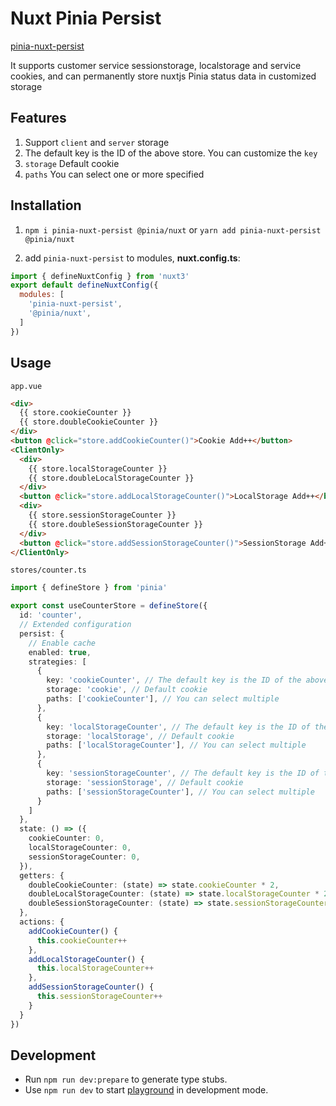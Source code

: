 # Nuxt Pinia Persist

[pinia-nuxt-persist](https://github.com/516310460/pinia-nuxt-persist)

It supports customer service sessionstorage, localstorage and service cookies, and can permanently store nuxtjs Pinia status data in customized storage

## Features

1. Support `client` and `server` storage
2. The default key is the ID of the above store. You can customize the `key`
3. `storage` Default cookie
4. `paths` You can select one or more specified

## Installation

1. `npm i pinia-nuxt-persist @pinia/nuxt` or `yarn add pinia-nuxt-persist @pinia/nuxt`

2. add `pinia-nuxt-persist` to modules, **nuxt.config.ts**:
```javascript
import { defineNuxtConfig } from 'nuxt3'
export default defineNuxtConfig({
  modules: [
    'pinia-nuxt-persist',
    '@pinia/nuxt',
  ]
})
```

## Usage

`app.vue`
```html
<div>
  {{ store.cookieCounter }}
  {{ store.doubleCookieCounter }}
</div>
<button @click="store.addCookieCounter()">Cookie Add++</button>
<ClientOnly>
  <div>
    {{ store.localStorageCounter }}
    {{ store.doubleLocalStorageCounter }}
  </div>
  <button @click="store.addLocalStorageCounter()">LocalStorage Add++</button>
  <div>
    {{ store.sessionStorageCounter }}
    {{ store.doubleSessionStorageCounter }}
  </div>
  <button @click="store.addSessionStorageCounter()">SessionStorage Add++</button>
</ClientOnly>
```

`stores/counter.ts`
```ts
import { defineStore } from 'pinia'

export const useCounterStore = defineStore({
  id: 'counter',
  // Extended configuration
  persist: {
    // Enable cache
    enabled: true,
    strategies: [
      {
        key: 'cookieCounter', // The default key is the ID of the above store. You can customize the key
        storage: 'cookie', // Default cookie
        paths: ['cookieCounter'], // You can select multiple
      },
      {
        key: 'localStorageCounter', // The default key is the ID of the above store. You can customize the key
        storage: 'localStorage', // Default cookie
        paths: ['localStorageCounter'], // You can select multiple
      },
      {
        key: 'sessionStorageCounter', // The default key is the ID of the above store. You can customize the key
        storage: 'sessionStorage', // Default cookie
        paths: ['sessionStorageCounter'], // You can select multiple
      }
    ]
  },
  state: () => ({
    cookieCounter: 0,
    localStorageCounter: 0,
    sessionStorageCounter: 0,
  }),
  getters: {
    doubleCookieCounter: (state) => state.cookieCounter * 2,
    doubleLocalStorageCounter: (state) => state.localStorageCounter * 2,
    doubleSessionStorageCounter: (state) => state.sessionStorageCounter * 2,
  },
  actions: {
    addCookieCounter() {
      this.cookieCounter++
    },
    addLocalStorageCounter() {
      this.localStorageCounter++
    },
    addSessionStorageCounter() {
      this.sessionStorageCounter++
    }
  }
})

```

## Development

- Run `npm run dev:prepare` to generate type stubs.
- Use `npm run dev` to start [playground](./playground) in development mode.
